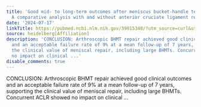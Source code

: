 ```yaml
---
title: 'Good mid- to long-term outcomes after meniscus bucket-handle tear repair:
  A comparative analysis with and without anterior cruciate ligament reconstruction'
date: '2024-07-17'
linkTitle: https://pubmed.ncbi.nlm.nih.gov/39015340/?utm_source=curl&utm_medium=rss&utm_campaign=pubmed-2&utm_content=1FakS-2QOkCT8HsMOQP1bCRQ4YzyumYOmxmF0moLsQ3dFB1E9V&fc=20220326224207&ff=20240717183322&v=2.18.0.post9+e462414
source: heidelberg[Affiliation]
description: 'CONCLUSION: Arthroscopic BHMT repair achieved good clinical outcomes
  and an acceptable failure rate of 9% at a mean follow-up of 7 years, supporting
  the clinical value of meniscal repair, including large BHMTs. Concurrent ACLR showed
  no impact on clinical ...'
disable_comments: true
---
```

CONCLUSION: Arthroscopic BHMT repair achieved good clinical outcomes and an acceptable failure rate of 9% at a mean follow-up of 7 years, supporting the clinical value of meniscal repair, including large BHMTs. Concurrent ACLR showed no impact on clinical ...